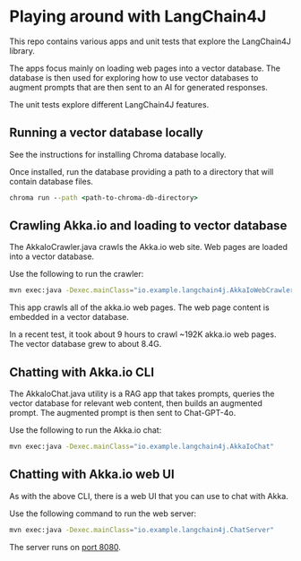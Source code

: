 # Playing around with LangChain4J

This repo contains various apps and unit tests that explore the LangChain4J library.

The apps focus mainly on loading web pages into a vector database. The database
is then used for exploring how to use vector databases to augment prompts that
are then sent to an AI for generated responses.

The unit tests explore different LangChain4J features.

## Running a vector database locally

See the instructions for installing Chroma database locally.

Once installed, run the database providing a path to a
directory that will contain database files.

~~~bat
chroma run --path <path-to-chroma-db-directory>
~~~

## Crawling Akka.io and loading to vector database

The AkkaIoCrawler.java crawls the Akka.io web site.
Web pages are loaded into a vector database.

Use the following to run the crawler:

~~~bash
mvn exec:java -Dexec.mainClass="io.example.langchain4j.AkkaIoWebCrawler"
~~~

This app crawls all of the akka.io web pages. The web page content is embedded in a vector
database.

In a recent test, it took about 9 hours to crawl ~192K akka.io web pages. The vector database
grew to about 8.4G.

## Chatting with Akka.io CLI

The AkkaIoChat.java utility is a RAG app that takes
prompts, queries the vector database for relevant
web content, then builds an augmented prompt.
The augmented prompt is then sent to Chat-GPT-4o.

Use the following to run the Akka.io chat:

~~~bash
mvn exec:java -Dexec.mainClass="io.example.langchain4j.AkkaIoChat"
~~~

## Chatting with Akka.io web UI

As with the above CLI, there is a web UI that you can use to chat with Akka.

Use the following command to run the web server:

~~~bash
mvn exec:java -Dexec.mainClass="io.example.langchain4j.ChatServer"
~~~

The server runs on [port 8080](http://localhost:8080).
